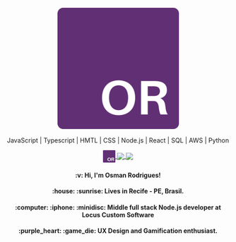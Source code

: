<!--
**OsmanRodrigues/OsmanRodrigues** is a ✨ _special_ ✨ repository because its `README.md` (this file) appears on your GitHub profile.

Here are some ideas to get you started:

- 🔭 I’m currently working on ...
- 🌱 I’m currently learning ...
- 👯 I’m looking to collaborate on ...
- 🤔 I’m looking for help with ...
- 💬 Ask me about ...
- 📫 How to reach me: ...
- 😄 Pronouns: ...
- ⚡ Fun fact: ...
-->

<p align="center">
  <img src="https://raw.githubusercontent.com/OsmanRodrigues/OsmanRodrigues/master/assets/or-new-logo.png" border="black" width="275"
  alt="OR logo" />
</p>

<p align="center">
  JavaScript | Typescript | HMTL | CSS | Node.js | React | SQL | AWS | Python
</p>

<p align="center">
  <a align="center" href='https://osmanrodrigues.vercel.app/'>
    <img align="center" src='https://raw.githubusercontent.com/OsmanRodrigues/OsmanRodrigues/master/assets/or-new-logo.png' width='28' heigth='28'>
  </a>
  <a align="center" href='https://www.linkedin.com/in/osman-rodrigues/'>
    <img align="center" src='https://icons.iconarchive.com/icons/danleech/simple/24/linkedin-icon.png'>
  </a>
  <a align="center" href='https://medium.com/@osmancesar.mr'>
    <img align="center" src='https://cdn4.iconfinder.com/data/icons/social-media-2210/24/Medium-512.png' width='28' heigth='28'>
  </a>
<p/>

<h4 align="center">
  :v: Hi, I'm Osman Rodrigues! 
</h4>

<h4 align="center">
  :house: :sunrise: Lives in <b>Recife - PE</b>, <b>Brasil.</b>
</h4>

<h4 align="center">
  :computer: :iphone: :minidisc: Middle full stack Node.js developer at Locus Custom Software
</h4>

<h4 align="center">
  :purple_heart: :game_die: UX Design and Gamification enthusiast.
</h4>
